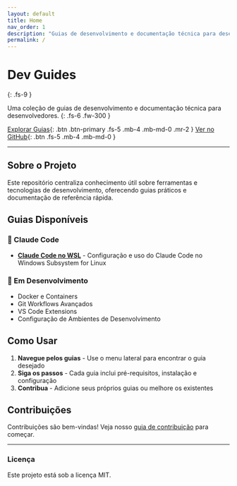 ```yaml
---
layout: default
title: Home
nav_order: 1
description: "Guias de desenvolvimento e documentação técnica para desenvolvedores"
permalink: /
---
```


# Dev Guides
{: .fs-9 }

Uma coleção de guias de desenvolvimento e documentação técnica para desenvolvedores.
{: .fs-6 .fw-300 }

[Explorar Guias](#guias-disponíveis){: .btn .btn-primary .fs-5 .mb-4 .mb-md-0 .mr-2 }
[Ver no GitHub](https://github.com/seu-usuario/dev-guides){: .btn .fs-5 .mb-4 .mb-md-0 }

---

## Sobre o Projeto

Este repositório centraliza conhecimento útil sobre ferramentas e tecnologias de desenvolvimento, oferecendo guias práticos e documentação de referência rápida.

## Guias Disponíveis

### 🤖 Claude Code
- **[Claude Code no WSL](docs/claude-code-wsl/)** - Configuração e uso do Claude Code no Windows Subsystem for Linux

### 🚧 Em Desenvolvimento
- Docker e Containers
- Git Workflows Avançados  
- VS Code Extensions
- Configuração de Ambientes de Desenvolvimento

## Como Usar

1. **Navegue pelos guias** - Use o menu lateral para encontrar o guia desejado
2. **Siga os passos** - Cada guia inclui pré-requisitos, instalação e configuração
3. **Contribua** - Adicione seus próprios guias ou melhore os existentes

## Contribuições

Contribuições são bem-vindas! Veja nosso [guia de contribuição](https://github.com/seu-usuario/dev-guides#como-contribuir) para começar.

---

### Licença

Este projeto está sob a licença MIT.